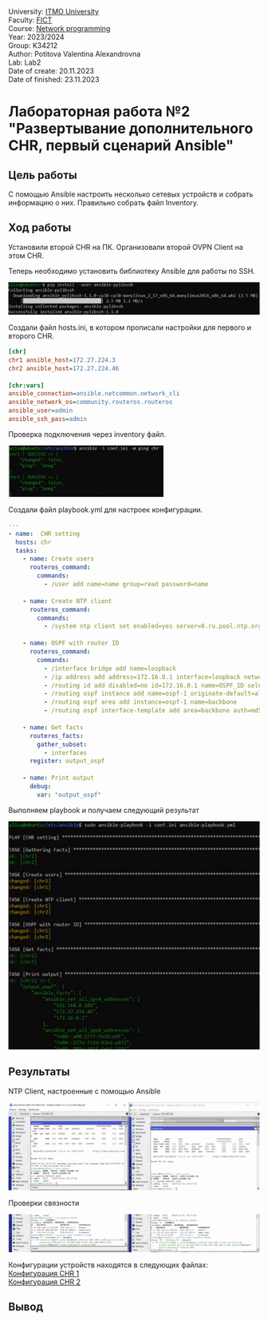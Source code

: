 University: [ITMO University](https://itmo.ru/ru/) \
Faculty: [FICT](https://fict.itmo.ru) \
Course: [Network programming](https://github.com/itmo-ict-faculty/network-programming) \
Year: 2023/2024 \
Group: K34212 \
Author: Potitova Valentina Alexandrovna \
Lab: Lab2 \
Date of create: 20.11.2023 \
Date of finished: 23.11.2023

# Лабораторная работа №2 "Развертывание дополнительного CHR, первый сценарий Ansible"

## Цель работы
С помощью Ansible настроить несколько сетевых устройств и собрать информацию о них. Правильно собрать файл Inventory.

## Ход работы
Установили второй CHR на ПК. Организовали второй OVPN Client на этом CHR.

Теперь необходимо установить библиотеку Ansible для работы по SSH.

![Ansible](https://github.com/Val-Potitova/2023_2024-network-programming-k34212-Potitova_V_A/blob/main/lab2/img/1.png)

Создали файл hosts.ini, в котором прописали настройки для первого и второго CHR.
``` ini
[chr]
chr1 ansible_host=172.27.224.3
chr2 ansible_host=172.27.224.46

[chr:vars]
ansible_connection=ansible.netcommon.network_cli
ansible_network_os=community.routeros.routeros
ansible_user=admin
ansible_ssh_pass=admin
```
Проверка подключения через inventory файл.

![hosts.ini](https://github.com/Val-Potitova/2023_2024-network-programming-k34212-Potitova_V_A/blob/main/lab2/img/2.png)

Создали файл playbook.yml для настроек конфигурации.
``` yml
---
- name:  CHR setting
  hosts: chr
  tasks:
    - name: Create users
      routeros_command:
        commands: 
          - /user add name=name group=read password=name

    - name: Create NTP client
      routeros_command:
        commands:
          - /system ntp client set enabled=yes server=0.ru.pool.ntp.org
        
    - name: OSPF with router ID
      routeros_command:
        commands: 
          - /interface bridge add name=loopback
          - /ip address add address=172.16.0.1 interface=loopback network=172.16.0.1
          - /routing id add disabled=no id=172.16.0.1 name=OSPF_ID select-dynamic-id=""
          - /routing ospf instance add name=ospf-1 originate-default=always router-id=OSPF_ID
          - /routing ospf area add instance=ospf-1 name=backbone
          - /routing ospf interface-template add area=backbone auth=md5 auth-key=admin interface=ether1

    - name: Get facts
      routeros_facts:
        gather_subset:
          - interfaces
      register: output_ospf

    - name: Print output
      debug:
        var: "output_ospf"
```

Выполняем playbook и получаем следующий результат

![playbook.ini](https://github.com/Val-Potitova/2023_2024-network-programming-k34212-Potitova_V_A/blob/main/lab2/img/3.png)

## Результаты
NTP Client, настроенные с помощью Ansible

![NTP Client](https://github.com/Val-Potitova/2023_2024-network-programming-k34212-Potitova_V_A/blob/main/lab2/img/4.png)

Проверки связности

![NTP Client](https://github.com/Val-Potitova/2023_2024-network-programming-k34212-Potitova_V_A/blob/main/lab2/img/5.png)

Конфигурации устройств находятся в следующих файлах: \
[Конфигурация CHR 1](https://github.com/Val-Potitova/2023_2024-network-programming-k34212-Potitova_V_A/blob/main/lab2/chr_1.txt) \
[Конфигурация CHR 2](https://github.com/Val-Potitova/2023_2024-network-programming-k34212-Potitova_V_A/blob/main/lab2/chr_2.txt)
## Вывод
